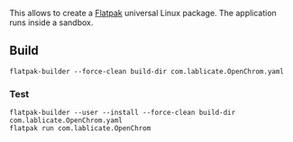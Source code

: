 This allows to create a [Flatpak](https://flatpak.org) universal Linux package. The application runs inside a sandbox.

## Build
```
flatpak-builder --force-clean build-dir com.lablicate.OpenChrom.yaml
```

### Test
```
flatpak-builder --user --install --force-clean build-dir com.lablicate.OpenChrom.yaml
flatpak run com.lablicate.OpenChrom
```
